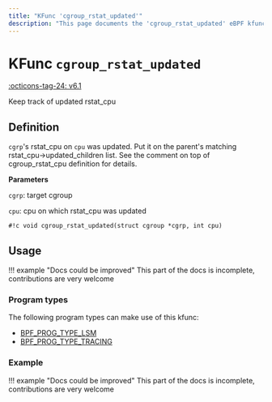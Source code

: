 ```yaml
---
title: "KFunc 'cgroup_rstat_updated'"
description: "This page documents the 'cgroup_rstat_updated' eBPF kfunc, including its defintion, usage, program types that can use it, and examples."
---
```

# KFunc `cgroup_rstat_updated`

<!-- [FEATURE_TAG](cgroup_rstat_updated) -->
[:octicons-tag-24: v6.1](https://github.com/torvalds/linux/commit/a319185be9f5ad13c2a296d448ac52ffe45d194c)
<!-- [/FEATURE_TAG] -->

Keep track of updated rstat_cpu

## Definition

`cgrp`'s rstat_cpu on `cpu` was updated. Put it on the parent's matching rstat_cpu->updated_children list. See the comment on top of cgroup_rstat_cpu definition for details.


**Parameters**

`cgrp`: target cgroup

`cpu`: cpu on which rstat_cpu was updated

<!-- [KFUNC_DEF] -->
`#!c void cgroup_rstat_updated(struct cgroup *cgrp, int cpu)`
<!-- [/KFUNC_DEF] -->

## Usage

!!! example "Docs could be improved"
    This part of the docs is incomplete, contributions are very welcome

### Program types

The following program types can make use of this kfunc:

<!-- [KFUNC_PROG_REF] -->
- [BPF_PROG_TYPE_LSM](../program-type/BPF_PROG_TYPE_LSM.md)
- [BPF_PROG_TYPE_TRACING](../program-type/BPF_PROG_TYPE_TRACING.md)
<!-- [/KFUNC_PROG_REF] -->

### Example

!!! example "Docs could be improved"
    This part of the docs is incomplete, contributions are very welcome

